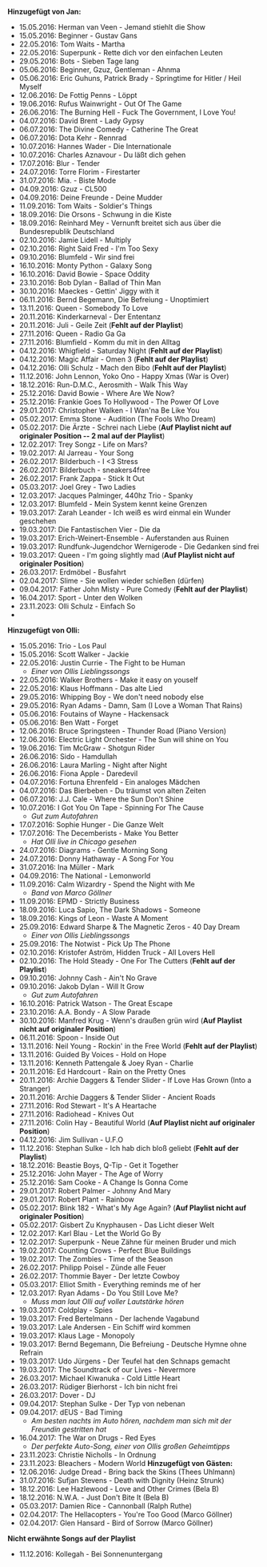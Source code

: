 **Hinzugefügt von Jan:**
- 15.05.2016: Herman van Veen - Jemand stiehlt die Show
- 15.05.2016: Beginner - Gustav Gans
- 22.05.2016: Tom Waits - Martha
- 22.05.2016: Superpunk - Rette dich vor den einfachen Leuten
- 29.05.2016: Bots - Sieben Tage lang
- 05.06.2016: Beginner, Gzuz, Gentleman - Ahnma
- 05.06.2016: Eric Guhuns, Patrick Brady - Springtime for Hitler / Heil Myself
- 12.06.2016: De Fottig Penns - Löppt
- 19.06.2016: Rufus Wainwright - Out Of The Game
- 26.06.2016: The Burning Hell - Fuck The Government, I Love You!
- 04.07.2016: David Brent - Lady Gypsy
- 06.07.2016: The Divine Comedy - Catherine The Great
- 06.07.2016: Dota Kehr - Rennrad
- 10.07.2016: Hannes Wader - Die Internationale
- 10.07.2016: Charles Aznavour - Du läßt dich gehen
- 17.07.2016: Blur - Tender
- 24.07.2016: Torre Florim - Firestarter
- 31.07.2016: Mia. - Biste Mode
- 04.09.2016: Gzuz - CL500
- 04.09.2016: Deine Freunde - Deine Mudder
- 11.09.2016: Tom Waits - Soldier's Things
- 18.09.2016: Die Orsons - Schwung in die Kiste
- 18.09.2016: Reinhard Mey - Vernunft breitet sich aus über die Bundesrepublik Deutschland
- 02.10.2016: Jamie Lidell - Multiply
- 02.10.2016: Right Said Fred - I'm Too Sexy
- 09.10.2016: Blumfeld - Wir sind frei
- 16.10.2016: Monty Python - Galaxy Song
- 16.10.2016: David Bowie - Space Oddity
- 23.10.2016: Bob Dylan - Ballad of Thin Man
- 30.10.2016: Maeckes - Gettin' Jiggy with it
- 06.11.2016: Bernd Begemann, Die Befreiung - Unoptimiert
- 13.11.2016: Queen - Somebody To Love
- 20.11.2016: Kinderkarneval - Der Ententanz
- 20.11.2016: Juli - Geile Zeit (**Fehlt auf der Playlist**)
- 27.11.2016: Queen - Radio Ga Ga
- 27.11.2016: Blumfield - Komm du mit in den Alltag
- 04.12.2016: Whigfield - Saturday Night (**Fehlt auf der Playlist**)
- 04.12.2016: Magic Affair - Omen 3 (**Fehlt auf der Playlist**)
- 04.12.2016: Olli Schulz - Mach den Bibo (**Fehlt auf der Playlist**)
- 11.12.2016: John Lennon, Yoko Ono - Happy Xmas (War is Over)
- 18.12.2016: Run-D.M.C., Aerosmith - Walk This Way
- 25.12.2016: David Bowie - Where Are We Now?
- 25.12.2016: Frankie Goes To Hollywood - The Power Of Love
- 29.01.2017: Christopher Walken - I Wan'na Be Like You
- 05.02.2017: Emma Stone - Audition (The Fools Who Dream)
- 05.02.2017: Die Ärzte - Schrei nach Liebe (**Auf Playlist nicht auf originaler Position -- 2 mal auf der Playlist**)
- 12.02.2017: Trey Songz - Life on Mars?
- 19.02.2017: Al Jarreau - Your Song
- 26.02.2017: Bilderbuch - I <3 Stress
- 26.02.2017: Bilderbuch - sneakers4free
- 26.02.2017: Frank Zappa - Stick It Out
- 05.03.2017: Joel Grey - Two Ladies
- 12.03.2017: Jacques Palminger, 440hz Trio - Spanky
- 12.03.2017: Blumfeld - Mein System kennt keine Grenzen
- 19.03.2017: Zarah Leander - Ich weiß es wird einmal ein Wunder geschehen
- 19.03.2017: Die Fantastischen Vier - Die da
- 19.03.2017: Erich-Weinert-Ensemble - Auferstanden aus Ruinen
- 19.03.2017: Rundfunk-Jugendchor Wernigerode - Die Gedanken sind frei
- 19.03.2017: Queen - I'm going slightly mad (**Auf Playlist nicht auf originaler Position**)
- 26.03.2017: Erdmöbel - Busfahrt
- 02.04.2017: Slime - Sie wollen wieder schießen (dürfen)
- 09.04.2017: Father John Misty - Pure Comedy (**Fehlt auf der Playlist**)
- 16.04.2017: Sport - Unter den Wolken
- 23.11.2023: Olli Schulz - Einfach So
- 
  
**Hinzugefügt von Olli:**
- 15.05.2016: Trio - Los Paul
- 15.05.2016: Scott Walker - Jackie
- 22.05.2016: Justin Currie - The Fight to be Human
  - *Einer von Ollis Lieblingssongs*
- 22.05.2016: Walker Brothers - Make it easy on youself 
- 22.05.2016: Klaus Hoffmann - Das alte Lied
- 29.05.2016: Whipping Boy - We don't need nobody else
- 29.05.2016: Ryan Adams - Damn, Sam (I Love a Woman That Rains)
- 05.06.2016: Foutains of Wayne - Hackensack
- 05.06.2016: Ben Watt - Forget
- 12.06.2016: Bruce Springsteen - Thunder Road (Piano Version)
- 12.06.2016: Electric Light Orchester - The Sun will shine on You
- 19.06.2016: Tim McGraw - Shotgun Rider
- 26.06.2016: Sido - Hamdullah
- 26.06.2016: Laura Marling - Night after Night
- 26.06.2016: Fiona Apple - Daredevil
- 04.07.2016: Fortuna Ehrenfeld - Ein analoges Mädchen
- 04.07.2016: Das Bierbeben - Du träumst von alten Zeiten
- 06.07.2016: J.J. Cale - Where the Sun Don't Shine
- 10.07.2016: I Got You On Tape - Spinning For The Cause
  - *Gut zum Autofahren*
- 17.07.2016: Sophie Hunger - Die Ganze Welt
- 17.07.2016: The Decemberists - Make You Better
  - *Hat Olli live in Chicago gesehen*
- 24.07.2016: Diagrams - Gentle Morning Song
- 24.07.2016: Donny Hathaway - A Song For You
- 31.07.2016: Ina Müller - Mark
- 04.09.2016: The National - Lemonworld
- 11.09.2016: Calm Wizardry - Spend the Night with Me
  - *Band von Marco Göllner*  
- 11.09.2016: EPMD - Strictly Business
- 18.09.2016: Luca Sapio, The Dark Shadows - Someone
- 18.09.2016: Kings of Leon - Waste A Moment
- 25.09.2016: Edward Sharpe & The Magnetic Zeros - 40 Day Dream
  - *Einer von Ollis Lieblingssongs*
- 25.09.2016: The Notwist - Pick Up The Phone
- 02.10.2016: Kristofer Aström, Hidden Truck - All Lovers Hell
- 02.10.2016: The Hold Steady - One For The Cutters (**Fehlt auf der Playlist**)
- 09.10.2016: Johnny Cash - Ain't No Grave
- 09.10.2016: Jakob Dylan - Will It Grow
  - *Gut zum Autofahren*
- 16.10.2016: Patrick Watson - The Great Escape
- 23.10.2016: A.A. Bondy - A Slow Parade
- 30.10.2016: Manfred Krug - Wenn's draußen grün wird (**Auf Playlist nicht auf originaler Position**)
- 06.11.2016: Spoon - Inside Out
- 13.11.2016: Neil Young - Rockin' in the Free World (**Fehlt auf der Playlist**)
- 13.11.2016: Guided By Voices - Hold on Hope
- 13.11.2016: Kenneth Pattengale & Joey Ryan - Charlie
- 20.11.2016: Ed Hardcourt - Rain on the Pretty Ones
- 20.11.2016: Archie Daggers & Tender Slider - If Love Has Grown (Into a Stranger)
- 20.11.2016: Archie Daggers & Tender Slider - Ancient Roads
- 27.11.2016: Rod Stewart - It's A Heartache
- 27.11.2016: Radiohead - Knives Out
- 27.11.2016: Colin Hay - Beautiful World (**Auf Playlist nicht auf originaler Position**)
- 04.12.2016: Jim Sullivan - U.F.O
- 11.12.2016: Stephan Sulke - Ich hab dich bloß geliebt (**Fehlt auf der Playlist**)
- 18.12.2016: Beastie Boys, Q-Tip - Get it Together
- 25.12.2016: John Mayer - The Age of Worry
- 25.12.2016: Sam Cooke - A Change Is Gonna Come
- 29.01.2017: Robert Palmer - Johnny And Mary
- 29.01.2017: Robert Plant - Rainbow
- 05.02.2017: Blink 182 - What's My Age Again? (**Auf Playlist nicht auf originaler Position**)
- 05.02.2017: Gisbert Zu Knyphausen - Das Licht dieser Welt
- 12.02.2017: Karl Blau - Let the World Go By
- 12.02.2017: Superpunk - Neue Zähne für meinen Bruder und mich
- 19.02.2017: Counting Crows - Perfect Blue Buildings
- 19.02.2017: The Zombies - Time of the Season
- 26.02.2017: Philipp Poisel - Zünde alle Feuer
- 26.02.2017: Thommie Bayer - Der letzte Cowboy
- 05.03.2017: Elliot Smith - Everything reminds me of her
- 12.03.2017: Ryan Adams - Do You Still Love Me?
  - *Muss man laut Olli auf voller Lautstärke hören*
- 19.03.2017: Coldplay - Spies
- 19.03.2017: Fred Bertelmann - Der lachende Vagabund
- 19.03.2017: Lale Andersen - Ein Schiff wird kommen
- 19.03.2017: Klaus Lage - Monopoly
- 19.03.2017: Bernd Begemann, Die Befreiung - Deutsche Hymne ohne Refrain
- 19.03.2017: Udo Jürgens - Der Teufel hat den Schnaps gemacht
- 19.03.2017: The Soundtrack of our Lives - Nevermore
- 26.03.2017: Michael Kiwanuka - Cold Little Heart
- 26.03.2017: Rüdiger Bierhorst - Ich bin nicht frei
- 26.03.2017: Dover - DJ
- 09.04.2017: Stephan Sulke - Der Typ von nebenan
- 09.04.2017: dEUS - Bad Timing
  - *Am besten nachts im Auto hören, nachdem man sich mit der Freundin gestritten hat*
- 16.04.2017: The War on Drugs - Red Eyes
  - *Der perfekte Auto-Song, einer von Ollis großen Geheimtipps*
- 23.11.2023: Christie Nicholls - In Ordnung
- 23.11.2023: Bleachers - Modern World 
**Hinzugefügt von Gästen:**
- 12.06.2016: Judge Dread - Bring back the Skins (Thees Uhlmann)
- 31.07.2016: Sufjan Stevens - Death with Dignity (Heinz Strunk)
- 18.12.2016: Lee Hazlewood - Love and Other Crimes (Bela B)
- 18.12.2016: N.W.A. - Just Don't Bite It (Bela B)
- 05.03.2017: Damien Rice - Cannonball (Ralph Ruthe)
- 02.04.2017: The Hellacopters - You're Too Good (Marco Göllner)
- 02.04.2017: Glen Hansard - Bird of Sorrow (Marco Göllner)

**Nicht erwähnte Songs auf der Playlist**
- 11.12.2016: Kollegah - Bei Sonnenuntergang
